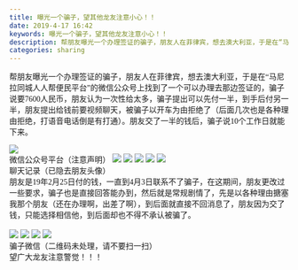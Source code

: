 ```yaml
---
title: 曝光一个骗子，望其他龙友注意小心！！
date: 2019-4-17 16:42
keywords: 曝光一个骗子，望其他龙友注意小心！！
description: 帮朋友曝光一个办理签证的骗子，朋友人在菲律宾，想去澳大利亚，于是在“马尼拉同城人人帮便民平台”的微信公众号上找到了一个可以办理去那边签证的，骗子说要7600人民币，朋友认为一次性给太多，骗子提出可以先付一半，到手后付另一半，朋友提出给钱前要
categories: sharing
---
```

<td class="t_f" id="postmessage_3530120">

<font face="宋体">帮朋友曝光一个办理签证的骗子，朋友人在菲律宾，想去澳大利亚，于是在“马尼拉同城人人帮便民平台”的微信公众号上找到了一个可以办理去那边签证的，骗子说要7600人民币，朋友认为一次性给太多，骗子提出可以先付一半，到手后付另一半，朋友</font><font face="宋体">提出给钱前要视频聊天，</font><font face="宋体">被骗子以开车为由拒绝了（后面几次也是各种理由拒绝，打语音电话倒是有打通）。朋友交了一半的钱后，骗子说10个工作日就能下来。</font><br/>

<img aid="1143969" data-cf-modified-9d646a53f8bc1737b17dab5d-="" file="data/attachment/forum/201904/17/163553qjpvevjcav9mxjbe.jpg.thumb.jpg" id="aimg_1143969" inpost="1" onclick="" onmouseover="" src="http://www.flw.ph/data/attachment/forum/201904/17/163553qjpvevjcav9mxjbe.jpg" style="cursor:pointer" zoomfile="data/attachment/forum/201904/17/163553qjpvevjcav9mxjbe.jpg"/>


<br/>
微信公众号平台（注意声明）

<img aid="1143970" data-cf-modified-9d646a53f8bc1737b17dab5d-="" file="data/attachment/forum/201904/17/163554l2a2177si5xc9esa.jpg.thumb.jpg" id="aimg_1143970" inpost="1" onclick="" onmouseover="" src="http://www.flw.ph/data/attachment/forum/201904/17/163554l2a2177si5xc9esa.jpg" style="cursor:pointer" zoomfile="data/attachment/forum/201904/17/163554l2a2177si5xc9esa.jpg"/>



<img aid="1143971" data-cf-modified-9d646a53f8bc1737b17dab5d-="" file="data/attachment/forum/201904/17/163555b7lo6pqflnzpx6ow.jpg.thumb.jpg" id="aimg_1143971" inpost="1" onclick="" onmouseover="" src="http://www.flw.ph/data/attachment/forum/201904/17/163555b7lo6pqflnzpx6ow.jpg" style="cursor:pointer" zoomfile="data/attachment/forum/201904/17/163555b7lo6pqflnzpx6ow.jpg"/>



<img aid="1143972" data-cf-modified-9d646a53f8bc1737b17dab5d-="" file="data/attachment/forum/201904/17/163555a41nol6mw161mqwg.jpg.thumb.jpg" id="aimg_1143972" inpost="1" onclick="" onmouseover="" src="http://www.flw.ph/data/attachment/forum/201904/17/163555a41nol6mw161mqwg.jpg" style="cursor:pointer" zoomfile="data/attachment/forum/201904/17/163555a41nol6mw161mqwg.jpg"/>



<img aid="1143973" data-cf-modified-9d646a53f8bc1737b17dab5d-="" file="data/attachment/forum/201904/17/163556yn32x9r3cwn889on.jpg.thumb.jpg" id="aimg_1143973" inpost="1" onclick="" onmouseover="" src="http://www.flw.ph/data/attachment/forum/201904/17/163556yn32x9r3cwn889on.jpg" style="cursor:pointer" zoomfile="data/attachment/forum/201904/17/163556yn32x9r3cwn889on.jpg"/>



<img aid="1143974" data-cf-modified-9d646a53f8bc1737b17dab5d-="" file="data/attachment/forum/201904/17/163556eer30e2kl0vinq3t.jpg.thumb.jpg" id="aimg_1143974" inpost="1" onclick="" onmouseover="" src="http://www.flw.ph/data/attachment/forum/201904/17/163556eer30e2kl0vinq3t.jpg" style="cursor:pointer" zoomfile="data/attachment/forum/201904/17/163556eer30e2kl0vinq3t.jpg"/>


<br/>
聊天记录（已隐去朋友头像）<br/>
<font face="宋体">朋友是19年2月25日付的钱，一直到4月3日联系不了骗子，在这期间，朋友更改过一些要求，骗子也是直接回答能办到，然后就是常规剧情了，先是以各种理由搪塞我那个朋友（还在办理啊，出差了啊），到后面就直接不回消息了，朋友因为交了钱，只能选择相信他，到后面却也不得不承认被骗了。</font><br/>
<br/>

<img aid="1143975" data-cf-modified-9d646a53f8bc1737b17dab5d-="" file="data/attachment/forum/201904/17/163557n060fxm36pl4lmg4.jpg.thumb.jpg" id="aimg_1143975" inpost="1" onclick="" onmouseover="" src="http://www.flw.ph/data/attachment/forum/201904/17/163557n060fxm36pl4lmg4.jpg" style="cursor:pointer" zoomfile="data/attachment/forum/201904/17/163557n060fxm36pl4lmg4.jpg"/>



<img aid="1143976" data-cf-modified-9d646a53f8bc1737b17dab5d-="" file="data/attachment/forum/201904/17/163558ka4gd1gizid8gj4q.jpg.thumb.jpg" id="aimg_1143976" inpost="1" onclick="" onmouseover="" src="http://www.flw.ph/data/attachment/forum/201904/17/163558ka4gd1gizid8gj4q.jpg" style="cursor:pointer" zoomfile="data/attachment/forum/201904/17/163558ka4gd1gizid8gj4q.jpg"/>



<img aid="1143977" data-cf-modified-9d646a53f8bc1737b17dab5d-="" file="data/attachment/forum/201904/17/163559tkqrccn1nncydyrt.jpg.thumb.jpg" id="aimg_1143977" inpost="1" onclick="" onmouseover="" src="http://www.flw.ph/data/attachment/forum/201904/17/163559tkqrccn1nncydyrt.jpg" style="cursor:pointer" zoomfile="data/attachment/forum/201904/17/163559tkqrccn1nncydyrt.jpg"/>



<img aid="1143978" data-cf-modified-9d646a53f8bc1737b17dab5d-="" file="data/attachment/forum/201904/17/163559frzph5phrwq17265.jpg.thumb.jpg" id="aimg_1143978" inpost="1" onclick="" onmouseover="" src="http://www.flw.ph/data/attachment/forum/201904/17/163559frzph5phrwq17265.jpg" style="cursor:pointer" zoomfile="data/attachment/forum/201904/17/163559frzph5phrwq17265.jpg"/>


<br/>
骗子微信（二维码未处理，请不要扫一扫）<br/>
望广大龙友注意警觉！！！<br/>
</td>
